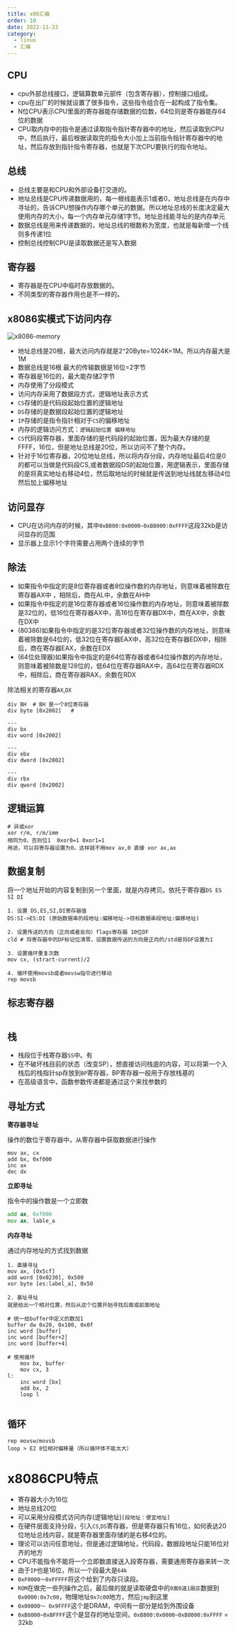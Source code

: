 ```yaml
---
title: x86汇编
order: 10
date: 2022-11-23
category:
  - linux
  - 汇编
---
```


## CPU

- cpu外部总线接口，逻辑算数单元部件（包含寄存器），控制接口组成。
- cpu在出厂的时候就设置了很多指令，这些指令组合在一起构成了指令集。
- N位CPU表示CPU里面的寄存器能存储数据的位数，64位则是寄存器能存64位的数据
- CPU取内存中的指令是通过读取指令指针寄存器中的地址，然后读取到CPU中，然后执行，最后根据读取完的指令大小加上当前指令指针寄存器中的地址，然后存放到指针指令寄存器，也就是下次CPU要执行的指令地址。

## 总线

- 总线主要是和CPU和外部设备打交道的。
- 地址总线是CPU传递数据用的，每一根线能表示1或者0，地址总线是在内存中寻址的，告诉CPU想操作内存哪个单元的数据。所以地址总线的长度决定最大使用内存的大小，每一个内存单元存储1字节。地址总线能寻址的是内存单元
- 数据总线是用来传递数据的，地址总线的根数称为宽度，也就是每新增一个线则多传递1位
- 控制总线控制CPU是读取数据还是写入数据

## 寄存器

- 寄存器是在CPU中临时存放数据的。
- 不同类型的寄存器作用也是不一样的。

## x8086实模式下访问内存

![x8086-memory](./assets/x8086-memory.png)

- 地址总线是20根，最大访问内存就是2^20Byte=1024K=1M。所以内存最大是1M
- 数据总线是16根  最大的传输数据是16位=2字节
- 寄存器是16位的，最大能存储2字节
- 内存使用了分段模式
- 访问内存采用了数据段方式，逻辑地址表示方式
- `CS`存储的是代码段起始位置的逻辑地址
- `DS`存储的是数据段起始位置的逻辑地址
- `IP`存储的是指令指针相对于`CS`的偏移地址
- 内存的逻辑访问方式：`逻辑起始位置 偏移地址`
- `CS`代码段寄存器，里面存储的是代码段的起始位置，因为最大存储的是FFFF，16位，但是地址总线是20位，所以访问不了整个内存。
- 针对于16位寄存器，20位地址总线，所以将内存分段，内存地址最后4位是0的都可以当做是代码段CS,或者数据段DS的起始位置，用逻辑表示，里面存储的是将真实地址右移动4位，然后取地址的时候就是传送到地址线就左移动4位然后加上偏移地址

## 访问显存

- CPU在访问内存的时候，其中`0xB800:0x0000~0xB8000:0xFFFF`这段32kb是访问显存的范围
- 显示器上显示1个字符需要占用两个连续的字节

## 除法

- 如果指令中指定的是8位寄存器或者8位操作数的内存地址，则意味着被除数在寄存器AX中 ，相除后，商在AL中，余数在AH中
- 如果指令中指定的是16位寄存器或者16位操作数的内存地址，则意味着被除数是32位的，低16位在寄存器AX中，高16位在寄存器DX中，商在AX中，余数在DX中
- (80386)如果指令中指定的是32位寄存器或者32位操作数的内存地址，则意味着被除数是64位的，低32位在寄存器EAX中，高32位在寄存器EDX中，相除后，商在寄存器EAX，余数在EDX
- (64位处理器)如果指令中指定的是64位寄存器或者64位操作数的内存地址，则意味着被除数是128位的，低64位在寄存器RAX中，高64位在寄存器RDX中，相除后，商在寄存器RAX，余数在RDX


除法相关的寄存器`AX`,`DX`

```
div BH  # BH 是一个8位寄存器
div byte [0x2002]   #  

---
div bx
div word [0x2002]

---
div ebx
div dword [0x2002]

---
div rbx
div qword [0x2002]
```

## 逻辑运算

```
# 异或xor
xor r/m, r/m/imm
相同为0，否则位1  0xor0=1 0xor1=1
用途，可以将寄存器设置为0，这样就不用mov ax,0 直接 xor ax,ax

```

## 数据复制

将一个地址开始的内容复制到另一个里面，就是内存拷贝。依托于寄存器`DS ES SI DI`
```
1. 设置 DS,ES,SI,DI寄存器值
DS:SI->ES:DI (原始数据串的段地址:偏移地址->目标数据串段地址:偏移地址)

2. 设置传送的方向（正向或者反向）flags寄存器 10位DF
cld # 将寄存器中的DF标记位清零，设置数据传送的方向是正向的/std是将DF设置为1

3. 设置循环重复次数
mov cx, (strart-current)/2

4. 循环使用movsb或者movsw指令进行移动
rep movsb

```

## 标志寄存器

```

```

## 栈

- 栈段位于栈寄存器`SS`中。有
- 在不破坏栈目前的状态（改变SP），想直接访问栈底的内容，可以将第一个入栈后的栈指针sp存放到`BP`寄存器，BP寄存器一般用于存放栈基的
- 在高级语言中，函数参数传递都是通过这个来找参数的


## 寻址方式

**寄存器寻址**

操作的数位于寄存器中，从寄存器中获取数据进行操作

```
mov ax, cx
add bx, 0xf000
inc ax
dec dx
```

**立即寻址**

指令中的操作数是一个立即数

```asm
add ax, 0xf000
mov ax, lable_a 
```

**内存寻址**

通过内存地址的方式找到数据

```
1. 直接寻址
mov ax, [0x5cf]
add word [0x0230], 0x500
xor byte [es:label_a], 0x50

2. 基址寻址
就是给出一个相对位置，然后从这个位置开始寻找后面或前面地址

# 统一给buffer中定义的数加1
buffer dw 0x20, 0x100, 0x0f
inc word [buffer]
inc word [buffer+2]
inc word [buffer+4]

# 使用循环
    mov bx, buffer
    mov cx, 3
l:
    inc word [bx]
    add bx, 2
    loop l


```



## 循环

```
rep movsw/movsb
loop > E2 8位相对偏移量（所以循环体不能太大）
```






# x8086CPU特点

- 寄存器大小为16位
- 地址总线20位
- 可以采用分段模式访问内存(逻辑地址)`[段地址：便宜地址]`
- 在硬件层面支持分段，引入`CS`,`DS`寄存器，但是寄存器只有16位，如何表达20位地址总线内容，就是寄存器里面存储的是右移4位的。
- 理论可以访问任意地址，但是通过逻辑地址，代码段，数据段地址只能16位对齐的地方
- CPU不能指令不能将一个立即数直接送入段寄存器，需要通用寄存器来转一次
- 由于`IP`也是16位，所以一个段最大是`64k`
- `0xF0000～0xFFFFF`将这个给到了内存只读段。
- `ROM`在做完一些列操作之后，最后做的就是读取硬盘中的`0面0道1扇区`数据到`0x0000:0x7c00`，物理地址`0x7c00`地方，然后`jmp`到这里
- `0x00000～ 0x9FFFF`这个是DRAM，中间有一部分是给到外围设备
- `0xB8000~0xBFFFF`这个是显存的地址空间，`0xB800:0x0000~0xB8000:0xFFFF` = 32kb